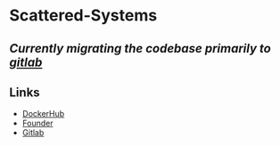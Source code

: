 # Scattered-Systems

## _Currently migrating the codebase primarily to [gitlab](https://gitlab.com/scsys)_

## Links
* [DockerHub](https://hub.docker.com/u/scsys)
* [Founder](https://pzzld.eth.limo/)
* [Gitlab](https://gitlab.com/scsys)


